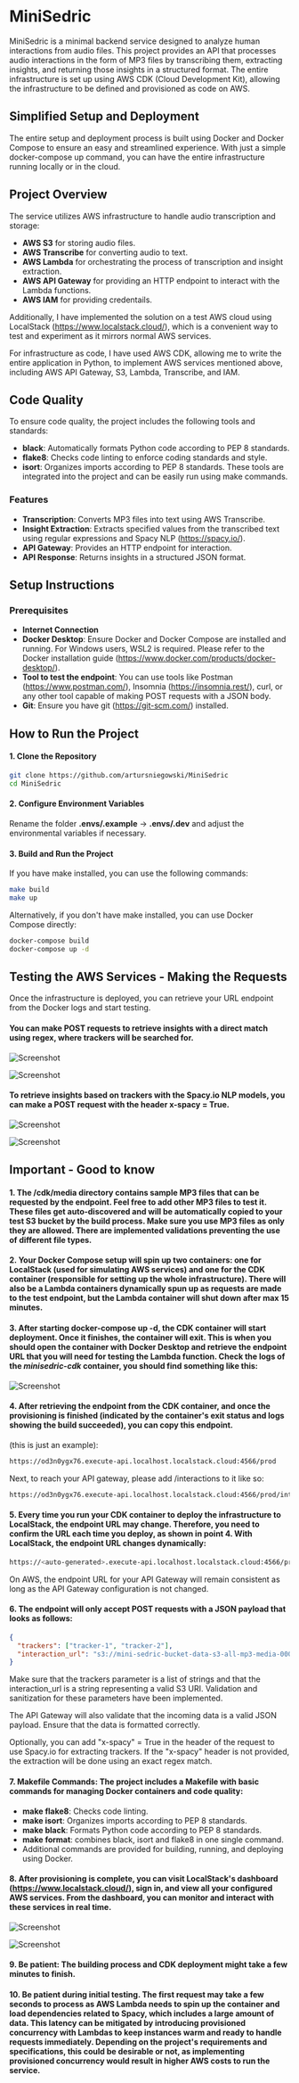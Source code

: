 # MiniSedric

MiniSedric is a minimal backend service designed to analyze human interactions from audio files. This project provides an API that processes audio interactions in the form of MP3 files by transcribing them, extracting insights, and returning those insights in a structured format. The entire infrastructure is set up using AWS CDK (Cloud Development Kit), allowing the infrastructure to be defined and provisioned as code on AWS.

## Simplified Setup and Deployment
The entire setup and deployment process is built using Docker and Docker Compose to ensure an easy and streamlined experience. With just a simple docker-compose up command, you can have the entire infrastructure running locally or in the cloud.

## Project Overview

The service utilizes AWS infrastructure to handle audio transcription and storage:
- **AWS S3** for storing audio files.
- **AWS Transcribe** for converting audio to text.
- **AWS Lambda** for orchestrating the process of transcription and insight extraction.
- **AWS API Gateway** for providing an HTTP endpoint to interact with the Lambda functions.
- **AWS IAM** for providing credentails.


Additionally, I have implemented the solution on a test AWS cloud using LocalStack (https://www.localstack.cloud/), which is a convenient way to test and experiment as it mirrors normal AWS services.

For infrastructure as code, I have used AWS CDK, allowing me to write the entire application in Python, to implement AWS services mentioned above, including AWS API Gateway, S3, Lambda, Transcribe, and IAM.

## Code Quality
To ensure code quality, the project includes the following tools and standards:

- **black**: Automatically formats Python code according to PEP 8 standards.
- **flake8**: Checks code linting to enforce coding standards and style.
- **isort**: Organizes imports according to PEP 8 standards.
These tools are integrated into the project and can be easily run using make commands.

### Features

- **Transcription**: Converts MP3 files into text using AWS Transcribe.
- **Insight Extraction**: Extracts specified values from the transcribed text using regular expressions and Spacy NLP (https://spacy.io/).
- **API Gateway**: Provides an HTTP endpoint for interaction.
- **API Response**: Returns insights in a structured JSON format.

## Setup Instructions

### Prerequisites

- **Internet Connection**
- **Docker Desktop**: Ensure Docker and Docker Compose are installed and running. For Windows users, WSL2 is required. Please refer to the Docker installation guide (https://www.docker.com/products/docker-desktop/).
- **Tool to test the endpoint**: You can use tools like Postman (https://www.postman.com/), Insomnia (https://insomnia.rest/), curl, or any other tool capable of making POST requests with a JSON body.
- **Git**: Ensure you have git (https://git-scm.com/) installed.



## How to Run the Project

#### 1. Clone the Repository

```bash
git clone https://github.com/artursniegowski/MiniSedric
cd MiniSedric
```

#### 2. Configure Environment Variables
Rename the folder **.envs/.example**  ->  **.envs/.dev** and adjust the environmental variables if necessary.

#### 3. Build and Run the Project
If you have make installed, you can use the following commands:
```bash
make build
make up
```

Alternatively, if you don't have make installed, you can use Docker Compose directly:
```bash
docker-compose build
docker-compose up -d
```

## Testing the AWS Services - Making the Requests
Once the infrastructure is deployed, you can retrieve your URL endpoint from the Docker logs and start testing.

#### You can make POST requests to retrieve insights with a direct match using regex, where trackers will be searched for.

![Screenshot](docs/img/05-regex-exact-extractor-header-spacy-off-01.jpg) 



![Screenshot](docs/img/05-regex-exact-extractor-header-spacy-off-02.jpg) 



#### To retrieve insights based on trackers with the Spacy.io NLP models, you can make a POST request with the header x-spacy = True.



![Screenshot](docs/img/04-spacy-header-on-01.jpg) 



![Screenshot](docs/img/04-spacy-header-on-02.jpg) 



## Important - Good to know

#### 1. The **/cdk/media** directory contains sample MP3 files that can be requested by the endpoint. Feel free to add other MP3 files to test it. These files get auto-discovered and will be automatically copied to your test S3 bucket by the build process. Make sure you use MP3 files as only they are allowed. There are implemented validations preventing the use of different file types.

#### 2. Your Docker Compose setup will spin up two containers: one for LocalStack (used for simulating AWS services) and one for the CDK container (responsible for setting up the whole infrastructure). There will also be a Lambda containers dynamically spun up as requests are made to the test endpoint, but the Lambda container will shut down after max 15 minutes.

#### 3. After starting docker-compose up -d, the CDK container will start deployment. Once it finishes, the container will exit. This is when you should open the container with Docker Desktop and retrieve the endpoint URL that you will need for testing the Lambda function. Check the logs of the *minisedric-cdk* container, you should find something like this:
![Screenshot](docs/img/01-obtaining-endpoint.jpg) 


#### 4. After retrieving the endpoint from the CDK container, and once the provisioning is finished (indicated by the container's exit status and logs showing the build succeeded), you can copy this endpoint.
(this is just an example): 
```bash
https://od3n0ygx76.execute-api.localhost.localstack.cloud:4566/prod
```

Next, to reach your API gateway, please add /interactions to it like so:
```bash
https://od3n0ygx76.execute-api.localhost.localstack.cloud:4566/prod/interactions
```

#### 5. Every time you run your CDK container to deploy the infrastructure to LocalStack, the endpoint URL may change. Therefore, you need to confirm the URL each time you deploy, as shown in point 4. With LocalStack, the endpoint URL changes dynamically:
```bash
https://<auto-generated>.execute-api.localhost.localstack.cloud:4566/prod/interactions
```
On AWS, the endpoint URL for your API Gateway will remain consistent as long as the API Gateway configuration is not changed.

#### 6. The endpoint will only accept POST requests with a JSON payload that looks as follows:
```json
{
  "trackers": ["tracker-1", "tracker-2"],
  "interaction_url": "s3://mini-sedric-bucket-data-s3-all-mp3-media-0001/<your_file_name_as_in_cdk_media_folder>",
}
```
Make sure that the trackers parameter is a list of strings and that the interaction_url is a string representing a valid S3 URI. Validation and sanitization for these parameters have been implemented.

The API Gateway will also validate that the incoming data is a valid JSON payload. Ensure that the data is formatted correctly.

Optionally, you can add "x-spacy" = True in the header of the request to use Spacy.io for extracting trackers. If the "x-spacy" header is not provided, the extraction will be done using an exact regex match.


#### 7. Makefile Commands: The project includes a Makefile with basic commands for managing Docker containers and code quality:

- **make flake8**: Checks code linting.
- **make isort**: Organizes imports according to PEP 8 standards.
- **make black**: Formats Python code according to PEP 8 standards.
- **make format**: combines black, isort and flake8 in one single command.
- Additional commands are provided for building, running, and deploying using Docker.


#### 8. After provisioning is complete, you can visit LocalStack's dashboard (https://www.localstack.cloud/), sign in, and view all your configured AWS services. From the dashboard, you can monitor and interact with these services in real time.


![Screenshot](docs/img/02-localstack-example.jpg) 


![Screenshot](docs/img/03-localstack-example.jpg) 


#### 9. Be patient: The building process and CDK deployment might take a few minutes to finish.

#### 10. Be patient during initial testing. The first request may take a few seconds to process as AWS Lambda needs to spin up the container and load dependencies related to Spacy, which includes a large amount of data. This latency can be mitigated by introducing provisioned concurrency with Lambdas to keep instances warm and ready to handle requests immediately. Depending on the project's requirements and specifications, this could be desirable or not, as implementing provisioned concurrency would result in higher AWS costs to run the service.